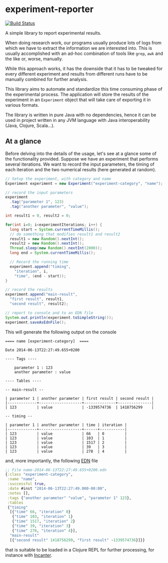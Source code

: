 experiment-reporter
===================

[![Build Status](https://travis-ci.org/Cecca/experiment-reporter.png)](https://travis-ci.org/Cecca/experiment-reporter)

A simple library to report experimental results.

When doing research work, our programs usually produce lots of logs from which
we have to extract the information we are interested into. This is usually
accomplished with an ad-hoc combination of tools like `grep`, `awk` and the
like or, worse, manually.

While this approach works, it has the downside that it has to be tweaked for
every different experiment and results from different runs have to be manually
combined for further analysis.

This library aims to automate and standardize this time consuming phase of
the experimental process. The application will store the results of the
experiment in an `Experiment` object that will take care of exporting it
in various formats.

The library is written in pure Java with no dependencies, hence it can be used
in project written in any JVM language with Java interoperability
(Java, Clojure, Scala...).

At a glance
-----------

Before delving into the details of the usage, let's see at a glance some
of the functionality provided. Suppose we have an experiment that performs
several iterations. We want to record the input parameters, the timing of
each iteration and the two numerical results (here generated at random).

```java
// Setup the experiment, with category and name
Experiment experiment = new Experiment("experiment-category", "name");

// record the input parameters
experiment
  .tag("parameter 1", 123)
  .tag("another parameter", "value");

int result1 = 0, result2 = 0;

for(int i=0; i<experimentIterations; i++) {
  long start = System.currentTimeMillis();
  // do something that modifies result1 and result2
  result1 = new Random().nextInt();
  result2 = new Random().nextInt();
  Thread.sleep(new Random().nextInt(2000));
  long end = System.currentTimeMillis();

  // Record the running time
  experiment.append("timing",
    "iteration", i,
    "time", (end - start));
}

// record the results
experiment.append("main-result",
  "first result", result1,
  "second result", result2);

// report to console and to an EDN file
System.out.println(experiment.toSimpleString());
experiment.saveAsEdnFile();
```

This will generate the following output on the console

    ==== name [experiment-category]  ====

    Date 2014-06-13T22:27:49.655+0200

    ---- Tags ----

        parameter 1 : 123
        another parameter : value

    ---- Tables ----

    -- main-result --

    | parameter 1 | another parameter | first result | second result |
    |-------------+-------------------+--------------+---------------|
    | 123         | value             | -1339574736  | 1418756299    |

    -- timing --

    | parameter 1 | another parameter | time | iteration |
    |-------------+-------------------+------+-----------|
    | 123         | value             | 66   | 0         |
    | 123         | value             | 103  | 1         |
    | 123         | value             | 1517 | 2         |
    | 123         | value             | 39   | 3         |
    | 123         | value             | 278  | 4         |

and, more importantly, the following [EDN](https://github.com/edn-format/edn) file

```clojure
;; File name-2014-06-13T22:27:49.655+0200.edn
{:class "experiment-category",
 :name "name",
 :successful true,
 :date #inst "2014-06-13T22:27:49.000-00:00",
 :notes [],
 :tags {"another parameter" "value", "parameter 1" 123},
 :tables
 {"timing"
  [{"time" 66, "iteration" 0}
   {"time" 103, "iteration" 1}
   {"time" 1517, "iteration" 2}
   {"time" 39, "iteration" 3}
   {"time" 278, "iteration" 4}],
  "main-result"
  [{"second result" 1418756299, "first result" -1339574736}]}}
```

that is suitable to be loaded in a Clojure REPL for further processing,
for instance with [Incanter](http://incanter.org/).
